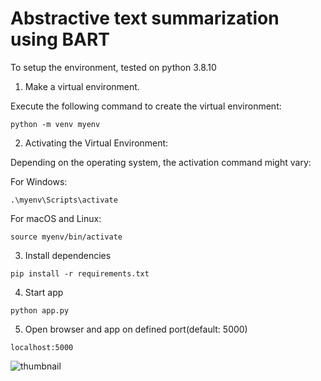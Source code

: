 # Abstractive text summarization using BART
To setup the environment, tested on python 3.8.10

1. Make a virtual environment.

Execute the following command to create the virtual environment:
```
python -m venv myenv
```
2. Activating the Virtual Environment:

Depending on the operating system, the activation command might vary:

For Windows:

```
.\myenv\Scripts\activate
```

For macOS and Linux:

```
source myenv/bin/activate
```

3. Install dependencies

`pip install -r requirements.txt`

4. Start app

`python app.py`

5. Open browser and app on defined port(default: 5000)

`localhost:5000`

![thumbnail](https://github.com/urvilatnekar/Abstractive_text_summarization_using_BART/assets/30819058/3212567d-ad3c-4b7c-a690-93c1c688c2e9)
